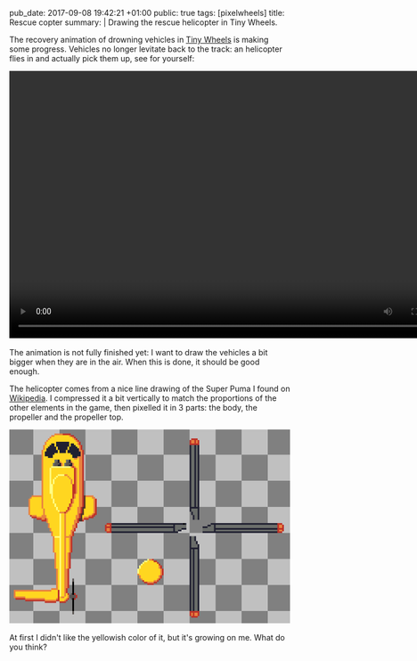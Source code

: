 pub_date: 2017-09-08 19:42:21 +01:00
public: true
tags: [pixelwheels]
title: Rescue copter
summary: |
    Drawing the rescue helicopter in Tiny Wheels.

The recovery animation of drowning vehicles in [Tiny Wheels][tw] is making some progress. Vehicles no longer levitate back to the track: an helicopter flies in and actually pick them up, see for yourself:

<video width="800" height="480" controls>
  <source src="rescue.webm" type="video/webm">
</video>

The animation is not fully finished yet: I want to draw the vehicles a bit bigger when they are in the air. When this is done, it should be good enough.

The helicopter comes from a nice line drawing of the Super Puma I found on [Wikipedia][sp]. I compressed it a bit vertically to match the proportions of the other elements in the game, then pixelled it in 3 parts: the body, the propeller and the propeller top.

![Helicopter layers](helicopter.png)

At first I didn't like the yellowish color of it, but it's growing on me. What do you think?

[tw]: /projects/tinywheels
[sp]: https://en.wikipedia.org/wiki/Eurocopter_AS332_Super_Puma
